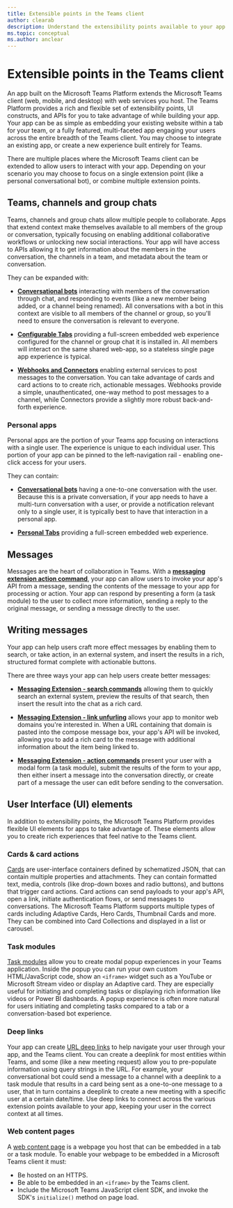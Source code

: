 ```yaml
---
title: Extensible points in the Teams client
author: clearab
description: Understand the extensibility points available to your app in the Microsoft Teams client.
ms.topic: conceptual
ms.author: anclear
---
```

# Extensible points in the Teams client

An app built on the Microsoft Teams Platform  extends the Microsoft Teams client (web, mobile, and desktop) with web services you host. The Teams Platform provides a rich and flexible set of extensibility points, UI constructs, and APIs for you to take advantage of while building your app. Your app can be as simple as embedding your existing website within a tab for your team, or a fully featured, multi-faceted app engaging your users across the entire breadth of the Teams client. You may choose to integrate an existing app, or create a new experience built entirely for Teams.

There are multiple places where the Microsoft Teams client can be extended to allow users to interact with your app. Depending on your scenario you may choose to focus on a single extension point (like a personal conversational bot), or combine multiple extension points.

## Teams, channels and group chats

Teams, channels and group chats allow multiple people to collaborate. Apps that extend context make themselves available to all members of the group or conversation, typically focusing on enabling additional collaborative workflows or unlocking new social interactions. Your app will have access to APIs allowing it to get information about the members in the conversation, the channels in a team, and metadata about the team or conversation.

They can be expanded with:

* **[Conversational bots](~/bots/bots/what-are-bots.md)** interacting with members of the conversation through chat, and responding to events (like a new member being added, or a channel being renamed). All conversations with a bot in this context are visible to all members of the channel or group, so you'll need to ensure the conversation is relevant to everyone.

* **[Configurable Tabs](~/tabs/what-are-tabs.md)** providing a full-screen embedded web experience configured for the channel or group chat it is installed in. All members will interact on the same shared web-app, so a stateless single page app experience is typical.

* **[Webhooks and Connectors](~/webhooks-and-connectors/what-are-webhooks-and-connectors.md)** enabling external services to post messages to the conversation. You can take advantage of cards and card actions to to create rich, actionable messages. Webhooks provide a simple, unauthenticated, one-way method to post messages to a channel, while Connectors provide a slightly more robust back-and-forth experience.

### Personal apps

Personal apps are the portion of your Teams app focusing on interactions with a single user. The experience is unique to each individual user. This portion of your app can be pinned to the left-navigation rail - enabling one-click access for your users.

They can contain:

* **[Conversational bots](~/bots/bots/what-are-bots.md)** having a one-to-one conversation with the user. Because this is a private conversation, if your app needs to have a multi-turn conversation with a user, or provide a notification relevant only to a single user, it is typically best to have that interaction in a personal app.

* **[Personal Tabs](~/tabs/what-are-tabs.md)** providing a full-screen embedded web experience.

## Messages

Messages are the heart of collaboration in Teams. With a **[messaging extension action command](~/messaging-extensions/what-are-messaging-extensions.md)**, your app can allow users to invoke your app's API from a message, sending the contents of the message to your app for processing or action. Your app can respond by presenting a form (a task module) to the user to collect more information, sending a reply to the original message, or sending a message directly to the user.

## Writing messages

Your app can help users craft more effect messages by enabling them to search, or take action, in an external system, and insert the results in a rich, structured format complete with actionable buttons.

There are three ways your app can help users create better messages:

* **[Messaging Extension - search commands](~/messaging-extensions/what-are-messaging-extensions.md)** allowing them to quickly search an external system, preview the results of that search, then insert the result into the chat as a rich card.

* **[Messaging Extension - link unfurling](~/messaging-extensions/what-are-messaging-extensions.md)** allows your app to monitor web domains you're interested in. When a URL containing that domain is pasted into the compose message box, your app's API will be invoked, allowing you to add a rich card to the message with additional information about the item being linked to.

* **[Messaging Extension - action commands](~/messaging-extensions/what-are-messaging-extensions.md)** present your user with a modal form (a task module), submit the results of the form to your app, then either insert a message into the conversation directly, or create part of a message the user can edit before sending to the conversation.

## User Interface (UI) elements

In addition to extensibility points, the Microsoft Teams Platform provides flexible UI elements for apps to take advantage of. These elements allow you to create rich experiences that feel native to the Teams client.

### Cards & card actions

[Cards](~/task-modules-and-cards/what-are-cards.md) are user-interface containers defined by schematized JSON, that can contain multiple properties and attachments. They can contain formatted text, media, controls (like drop-down boxes and radio buttons), and buttons that trigger card actions. Card actions can send payloads to your app's API, open a link, initiate authentication flows, or send messages to conversations. The Microsoft Teams Platform supports multiple types of cards including Adaptive Cards, Hero Cards, Thumbnail Cards and more. They can be combined into Card Collections and displayed in a list or carousel.

### Task modules

[Task modules](~/task-modules-and-cards/what-are-task-modules.md) allow you to create modal popup experiences in your Teams application. Inside the popup you can run your own custom HTML/JavaScript code, show an `<iframe>` widget such as a YouTube or Microsoft Stream video or display an Adaptive card. They are especially useful for initiating and completing tasks or displaying rich information like videos or Power BI dashboards. A popup experience is often more natural for users initiating and completing tasks compared to a tab or a conversation-based bot experience.

### Deep links

Your app can create [URL deep links](~/concepts/build-and-test/deep-links.md) to help navigate your user through your app, and the Teams client. You can create a deeplink for most entities within Teams, and some (like a new meeting request) allow you to pre-populate information using query strings in the URL. For example, your conversational bot could send a message to a channel with a deeplink to a task module that results in a card being sent as a one-to-one message to a user, that in turn contains a deeplink to create a new meeting with a specific user at a certain date/time. Use deep links to connect across the various extension points available to your app, keeping your user in the correct context at all times.

### Web content pages

A [web content page](~/tabs/how-to/create-tab-pages/content-page.md) is a webpage you host that can be embedded in a tab or a task module. To enable your webpage to be embedded in a Microsoft Teams client it must:

* Be hosted on an HTTPS.
* Be able to be embedded in an `<iframe>` by the Teams client.
* Include the Microsoft Teams JavaScript client SDK, and invoke the SDK's `initialize()` method on page load.
